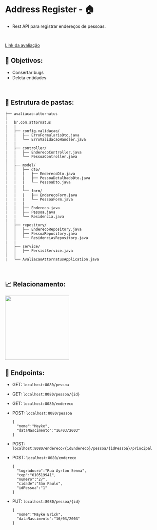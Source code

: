 # Address Register - 🏠

* Rest API para registrar endereços de pessoas.
<br>

[Link da avaliação](https://drive.google.com/drive/folders/1x8z6Rx87AE-_uUhG0jtahyAkMALXJU0d?usp=sharing)
<br>

<h2> 🎯 Objetivos: </h2>

* Consertar bugs
* Deleta entidades

<br>
<h2> 📂 Estrutura de pastas: </h2>

```
├── avaliacao-attornatus
|   
|   br.com.attornatus
|   |
│   ├── config.validacao/
|   |   ├── ErroFormularioDto.java
│   │   └── ErroValidacaoHandler.java
|   |
│   ├── controller/
|   |   ├── EnderecoController.java
│   │   └── PessoaController.java
|   |
│   ├── model/
│   │   ├── dto/
|   |   |   ├── EnderecoDto.java
|   |   |   ├── PessoaDetalhadoDto.java
|   |   |   └── PessoaDto.java
|   |   |
│   │   └── form/
|   |   |   ├── EnderecoForm.java
|   |   |   └── PessoaForm.java
|   |   |
|   |   ├── Endereco.java
|   |   ├── Pessoa.java
|   |   └── Residencia.java
|   |
│   ├── repository/
│   │   ├── EnderecoRepository.java
│   │   ├── PessoaRepository.java
│   │   └── ResidenciasRepository.java
|   |
│   ├── service/
│   │   ├── PersistService.java
|   |
|   └── AvaliacaoAttornatusApplication.java
```

<br>
<h2> 📈 Relacionamento: </h2>

<img height="210em" align="center" src="https://media.discordapp.net/attachments/817401092752932916/1067792868082729080/rounded-in-photoretrica.png"/>

<br>
<h2> 📌 Endpoints: </h2>

* GET: ```localhost:8080/pessoa```

* GET: ```localhost:8080/pessoa/{id}```

* GET: ```localhost:8080/endereco```

* POST: ```localhost:8080/pessoa```

  ```
  {
    "nome":"Mayke",
    "dataNascimento":"16/03/2003"
  }
  ```
  
* POST: ```localhost:8080/endereco/{idEndereco}/pessoa/{idPessoa}/principal```

* POST: ```localhost:8080/endereco```
  ```
  {
    "logradouro":"Rua Ayrton Senna",
    "cep":"010519941",
    "numero":"27",
    "cidade":"São Paulo",
    "idPessoa":"1"
  }
  ```
  
* PUT: ```localhost:8080/pessoa/{id}```
  ```
  {
    "nome":"Mayke Erick",
    "dataNascimento":"16/03/2003"
  }
  ```
